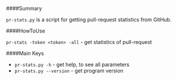 ####Summary

`pr-stats.py` is a script for getting pull-request statistics from GitHub.

####HowToUse

`pr-stats -token <token> -all` - get statistics of pull-request


####Main Keys

* `pr-stats.py -h` - get help, to see all parameters
* `pr-stats.py --version` - get program version





